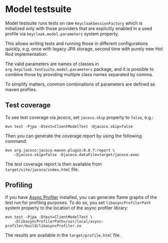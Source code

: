 Model testsuite
===============

Model testsuite runs tests on raw `KeycloakSessionFactory` which is
initialized only with those providers that are explicitly enabled
in a used profile via `keycloak.model.parameters` system property.

This allows writing tests and running those in different
configurations quickly, e.g. once with legacy JPA storage,
second time with purely new Hot Rod implementation.

The valid parameters are names of classes in `org.keycloak.testsuite.model.parameters`
package, and it is possible to combine those by providing multiple class names
separated by comma.

To simplify matters, common combinations of parameters are defined as maven profiles.


Test coverage
-------------

To see test coverage via jacoco, set `jacoco.skip` property to `false`, e.g.:

```
mvn test -Pjpa -Dtest=ClientModelTest -Djacoco.skip=false
```

Then you can generate the coverage report by using the following command:

```
mvn org.jacoco:jacoco-maven-plugin:0.8.7:report \
    -Djacoco.skip=false -Djacoco.dataFile=target/jacoco.exec
```

The test coverage report is then available from `target/site/jacoco/index.html` file.

Profiling
---------

If you have [Async Profiler](https://github.com/jvm-profiling-tools/async-profiler/)
installed, you can generate flame graphs of the test run for profiling purposes.
To do so, you set `libasyncProfilerPath` system property to the location of the
async profiler library:

```
mvn test -Pjpa -Dtest=ClientModelTest \
    -DlibasyncProfilerPath=/usr/local/async-profiler/build/libasyncProfiler.so 
```

The results are available in the `target/profile.html` file.
